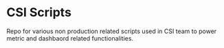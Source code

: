 # CSI Scripts
Repo for various non production related scripts used in CSI team to power metric and dashbaord related functionalities.
